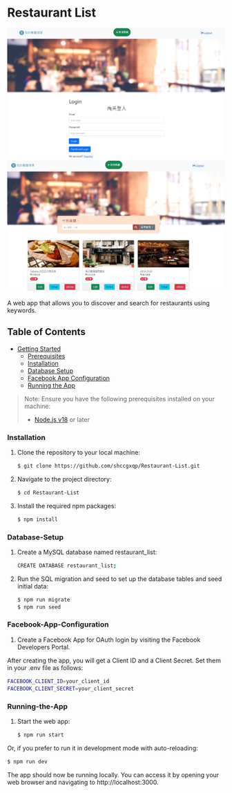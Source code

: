 # Restaurant List

![Restaurant home page](./public/image/restaurant_screen1.jpg)
![Restaurant home page](./public/image/restaurant_screen2.jpg)

A web app that allows you to discover and search for restaurants using keywords.

## Table of Contents

- [Getting Started](#getting-started)
  - [Prerequisites](#prerequisites)
  - [Installation](#installation)
  - [Database Setup](#database-setup)
  - [Facebook App Configuration](#facebook-app-configuration)
  - [Running the App](#running-the-app)

<!-- prettier-ignore -->
> Note: Ensure you have the following prerequisites installed on your machine:
> - [Node.js v18](https://nodejs.org/) or later

### Installation

1. Clone the repository to your local machine:

   ```bash
   $ git clone https://github.com/shccgxqp/Restaurant-List.git

2. Navigate to the project directory:

   ```bash
   $ cd Restaurant-List
   ```

3. Install the required npm packages:

   ```bash
   $ npm install
   ```

### Database-Setup

1. Create a MySQL database named restaurant_list:

   ```bash
   CREATE DATABASE restaurant_list;
   ```

2. Run the SQL migration and seed to set up the database tables and seed initial data:

   ```bash
   $ npm run migrate
   $ npm run seed
   ```

### Facebook-App-Configuration

1. Create a Facebook App for OAuth login by visiting the Facebook Developers Portal.

After creating the app, you will get a Client ID and a Client Secret. Set them in your .env file as follows:

   ```bash
   FACEBOOK_CLIENT_ID=your_client_id
   FACEBOOK_CLIENT_SECRET=your_client_secret
   ```

### Running-the-App

1. Start the web app:

   ```bash
   $ npm run start
   ```

Or, if you prefer to run it in development mode with auto-reloading:

   ```bash
   $ npm run dev
   ```
   

The app should now be running locally. You can access it by opening your web browser and navigating to http://localhost:3000.
